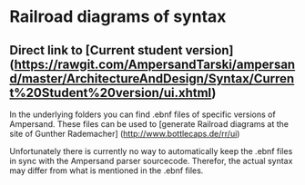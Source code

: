 Railroad diagrams of syntax
===========================

Direct link to [Current student version] (https://rawgit.com/AmpersandTarski/ampersand/master/ArchitectureAndDesign/Syntax/Current%20Student%20version/ui.xhtml)
------------------------------------------

In the underlying folders you can find .ebnf files of specific versions of Ampersand. These files can be used to [generate Railroad diagrams at the site of Gunther Rademacher] (http://www.bottlecaps.de/rr/ui)

Unfortunately there is currently no way to automatically keep the .ebnf files in sync with the Ampersand parser sourcecode. Therefor, the actual syntax may differ from what is mentioned in the .ebnf files.

